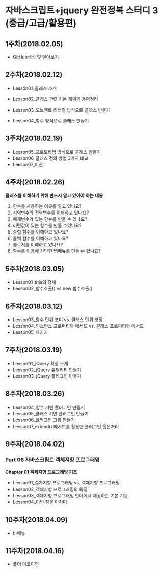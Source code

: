 # 자바스크립트+jquery 완전정복 스터디 3 (중급/고급/활용편)

## 1주차(2018.02.05)

- GitHub생성 및 알아보기

## 2주차(2018.02.12)

- Lesson01_클래스 소개


- Lesson02_클래스 관련 기본 개념과 용어정리
- Lesson03_오브젝트 리터럴 방식으로 클래스 만들기
- Lesson04_함수 방식으로 클래스 만들기

## 3주차(2018.02.19)

- Lesson05_프로토타입 방식으로 클래스 만들기
- Lesson06_클래스 정의 방법 3가지 비교
- Lesson07_미션

## 4주차(2018.02.26)

**클래스를 이해하기 위해 반드시 알고 있어야 하는 내용**

1. 함수를 사용하는 이유를 알고 있나요?
2. 지역변수와 전역변수를 이해하고 있나요?
3. 매개변수가 있는 함수를 만들 수 있나요?
4. 리턴값이 있는 함수를 만들 수있나요?
5. 중첩 함수를 이해하고 있나요?
6. 콜백 함수를 이해하고 있나요?
7. 클로저를 이해하고 있나요?
8. 함수를 이용해 간단한 탭메뉴를 만들 수 있나요?

## 5주차(2018.03.05)

- Lesson01_this의 정체
- Lesson02_함수호출() vs new 함수호출()

## 6주차(2018.03.12)

- Lesson03_함수 단위 코디 vs. 클래스 단위 코딩
- Lesson04_인스턴스 프로퍼티와 메서드 vs. 클래스 프로퍼티와 메서드
- Lesson05_패키지

## 7주차(2018.03.19)

- Lesson01_jQuery 확장 소개
- Lesson02_jQuery 유틸리티 만들기
- Lesson03_jQuery 플러그인 만들기

## 8주차(2018.03.26)

- Lesson04_함수 기반 플러그인 만들기
- Lesson05_클래스 기반 플러그인 만들기
- Lesson06_플러그인 그룹 만들기
- Lesson07_extend() 메서드를 활용한 플러그인 옵션처리

## 9주차(2018.04.02)

### Part 06 자바스크립트 객체지향 프로그래밍

**Chapter 01 객체지향 프로그래밍 기초**

- Lesson01_절차지향 프로그래밍 vs. 객체지향 프로그래밍
- Lesson02_객체지향 프로그래밍의 특징
- Lesson03_객체지향 프로그래밍 언어에서 제공하는 기본 기능
- Lesson04_이번 장을 마치며

## 10주차(2018.04.09)

- 바메뉴

## 11주차(2018.04.16)

- 폴더 아코디언
